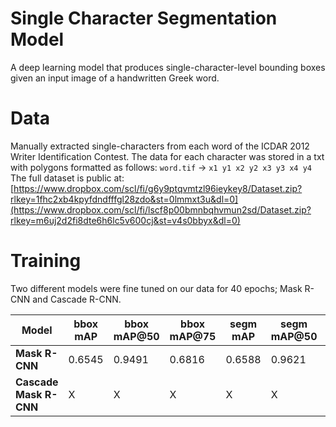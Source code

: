 # Single Character Segmentation Model
A deep learning model that produces single-character-level bounding boxes given an input image of a handwritten Greek word. 

# Data
Manually extracted single-characters from each word of the ICDAR 2012 Writer Identification Contest. The data for each character was stored in a txt with polygons formatted as follows:
`word.tif` -> `x1 y1 x2 y2 x3 y3 x4 y4`
The full dataset is public at:
[https://www.dropbox.com/scl/fi/g6y9ptqvmtzl96ieykey8/Dataset.zip?rlkey=1fhc2xb4kpyfdndfffgl28zdo&st=0lmmxt3u&dl=0](https://www.dropbox.com/scl/fi/lscf8p00bmnbqhvmun2sd/Dataset.zip?rlkey=m6uj2d2fi8dte6h6lc5v600cj&st=v4s0bbyx&dl=0)

# Training
Two different models were fine tuned on our data for 40 epochs; Mask R-CNN and Cascade R-CNN.

<table>
  <thead>
    <tr>
      <th>Model</th>
      <th>bbox<br>mAP</th>
      <th>bbox<br>mAP@50</th>
      <th>bbox<br>mAP@75</th>
      <th>segm<br>mAP</th>
      <th>segm<br>mAP@50</th>
      <th>segm<br>mAP@75</th>
    </tr>
  </thead>
  <tbody>
    <tr>
      <td><strong>Mask R-CNN</strong></td>
      <td>0.6545</td>
      <td>0.9491</td>
      <td>0.6816</td>
      <td>0.6588</td>
      <td>0.9621</td>
      <td>0.6907</td>
    </tr>
    <tr>
      <td><strong>Cascade Mask R-CNN</strong></td>
      <td>X</td>
      <td>X</td>
      <td>X</td>
      <td>X</td>
      <td>X</td>
      <td>X</td>
    </tr>
  </tbody>
</table>
